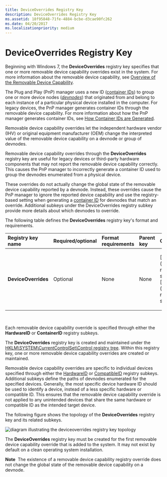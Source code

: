 ```yaml
---
title: DeviceOverrides Registry Key
description: DeviceOverrides Registry Key
ms.assetid: 18f95848-71fe-4884-bcbe-d3cae90fc262
ms.date: 04/20/2017
ms.localizationpriority: medium
---
```


# DeviceOverrides Registry Key


Beginning with Windows 7, the **DeviceOverrides** registry key specifies that one or more removable device capability overrides exist in the system. For more information about the removable device capability, see [Overview of the Removable Device Capability](overview-of-the-removable-device-capability.md).

The Plug and Play (PnP) manager uses a new ID ([container IDs](container-ids.md)) to group one or more device nodes ([*devnodes*](https://msdn.microsoft.com/library/windows/hardware/ff556277#wdkgloss-devnode)) that originated from and belong to each instance of a particular physical device installed in the computer. For legacy devices, the PnP manager generates container IDs through the removable device capability. For more information about how the PnP manager generates container IDs, see [How Container IDs are Generated](how-container-ids-are-generated.md).

Removable device capability overrides let the independent hardware vendor (IHV) or original equipment manufacturer (OEM) change the interpreted value of the removable device capability on a devnode or group of devnodes.

Removable device capability overrides through the **DeviceOverrides** registry key are useful for legacy devices or third-party hardware components that may not report the removable device capability correctly. This causes the PnP manager to incorrectly generate a container ID used to group the devnodes enumerated from a physical device.

These overrides do not actually change the global state of the removable device capability reported by a devnode. Instead, these overrides cause the PnP manager to ignore the reported device capability and use the registry-based setting when generating a [container ID](container-ids.md) for devnodes that match an override. Additional subkeys under the DeviceOverrides registry subkey provide more details about which devnodes to override.

The following table defines the **DeviceOverrides** registry key's format and requirements.

<table>
<colgroup>
<col width="20%" />
<col width="20%" />
<col width="20%" />
<col width="20%" />
<col width="20%" />
</colgroup>
<thead>
<tr class="header">
<th align="left">Registry key name</th>
<th align="left">Required/optional</th>
<th align="left">Format requirements</th>
<th align="left">Parent key</th>
<th align="left">Child subkeys</th>
</tr>
</thead>
<tbody>
<tr class="odd">
<td align="left"><p><strong>DeviceOverrides</strong></p></td>
<td align="left"><p>Optional</p></td>
<td align="left"><p>None</p></td>
<td align="left"><p>None</p></td>
<td align="left"><p>[HardwareID](hardwareid-registry-subkey.md) or [CompatibleID](compatibleid-registry-subkey.md)</p></td>
</tr>
</tbody>
</table>

 

Each removable device capability override is specified through either the **HardwareID** or **ContainerID** registry subkeys.

The **DeviceOverrides** registry key is created and maintained under the [HKLM\\SYSTEM\\CurrentControlSet\\Control registry tree](hklm-system-currentcontrolset-control-registry-tree.md). Within this registry key, one or more removable device capability overrides are created or maintained.

Removable device capability overrides are specific to individual devices specified through either the [HardwareID](hardwareid-registry-subkey.md) or [CompatibleID](compatibleid-registry-subkey.md) registry subkeys. Additional subkeys define the paths of devnodes enumerated for the specified devices. Generally, the most specific device hardware ID should be used to identify a device, instead of a less specific hardware or compatible ID. This ensures that the removable device capability override is not applied to any unintended devices that share the same hardware or compatible ID as the intended target device.

The following figure shows the topology of the **DeviceOverrides** registry key and its related subkeys.

![diagram illustrating the deviceoverrides registry key topology](images/containerid-3.png)

The **DeviceOverrides** registry key must be created for the first removable device capability override that is added to the system. It may not exist by default on a clean operating system installation.

**Note**  The existence of a removable device capability registry override does not change the global state of the removable device capability on a devnode.

 

 

 





